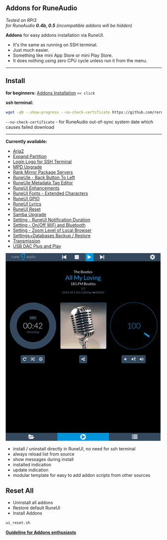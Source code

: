 Addons for RuneAudio
---
_Tested on RPi3_  
_for RuneAudio **0.4b, 0.5** (incompatible addons will be hidden)_
   
**Addons** for easy addons installation via RuneUI.  
- It's the same as running on SSH terminal.  
- Just much easier.  
- Something like mini App Store or mini Play Store.  
- It does nothing using zero CPU cycle unless run it from the menu.
<hr>

Install
---
**for beginners:**  [Addons Installation](https://github.com/rern/RuneAudio/blob/master/Addons_install/README.md) `<< click`

**ssh terminal:**
```sh
wget -qN --show-progress --no-check-certificate https://github.com/rern/RuneAudio_Addons/raw/master/install.sh; chmod +x install.sh; ./install.sh
```
`--no-check-certificate` - for RuneAudio out-of-sync system date which causes failed download

---

**Currently available:**
- [Aria2](https://github.com/rern/RuneAudio_Addons)
- [Expand Partition](https://github.com/rern/RuneAudio/tree/master/expand_partition)
- [Login Logo for SSH Terminal](https://github.com/rern/RuneAudio/tree/master/motd)
- [MPD Upgrade](https://github.com/rern/RuneAudio/tree/master/mpd)
- [Rank Mirror Package Servers](https://github.com/rern/RuneAudio/tree/master/rankmirrors)
- [RuneUIe - Back Button To Left](https://github.com/rern/RuneAudio/tree/master/back_button)
- [RuneUIe Metadata Tag Editor](https://github.com/rern/RuneAudio/tree/master/kid3-cli)
- [RuneUI Enhancements](https://github.com/rern/RuneUI_enhancement)
- [RuneUI Fonts - Extended Characters](https://github.com/rern/RuneAudio/tree/master/font_extended)
- [RuneUI GPIO](https://github.com/rern/RuneUI_GPIO)
- [RuneUI Lyrics](https://github.com/RuneAddons/Lyrics)
- [RuneUI Reset](https://github.com/rern/RuneAudio/tree/master/ui-reset)
- [Samba Upgrade](https://github.com/rern/RuneAudio/tree/master/samba)
- [Setting - RuneUI Notification Duration](https://github.com/rern/RuneAudio/tree/master/notify_duration)
- [Setting - On/Off WiFi and Bluetooth ](https://github.com/rern/RuneAudio/tree/master/set_wlan-bt)
- [Setting - Zoom Level of Local Browser](https://github.com/rern/RuneAudio/tree/master/zoom_browser)
- [Settings+Databases Backup / Restore](https://github.com/rern/RuneAudio/tree/master/backup-restore)
- [Transmission](https://github.com/rern/RuneAudio/tree/master/transmission)
- [USB DAC Plug and Play](https://github.com/rern/RuneAudio/tree/master/USB_DAC)


![addons](https://github.com/rern/_assets/blob/master/RuneAudio_Addons/addons.gif)  

- install / uninstall directly in RuneUI, no need for ssh terminal
- always reload list from source
- show messages during install
- installed indication
- update indication
- modular template for easy to add addon scripts from other sources

Reset All
---
- Uninstall all addons
- Restore default RuneUI
- Install Addons
```sh
ui_reset.sh
```

[**Guideline for Addons enthusiasts**](https://github.com/rern/RuneAudio_Addons/blob/master/guideline.md)  
